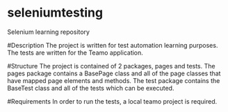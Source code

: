 # seleniumtesting
Selenium learning repository

#Description
The project is written for test automation learning purposes. The tests are written for the Teamo application. 

#Structure
The project is contained of 2 packages, pages and tests. The pages package contains a BasePage class and all of the page classes that have mapped page elements and methods.
The test package contains the BaseTest class and all of the tests which can be executed. 

#Requirements
In order to run the tests, a local teamo project is required. 
